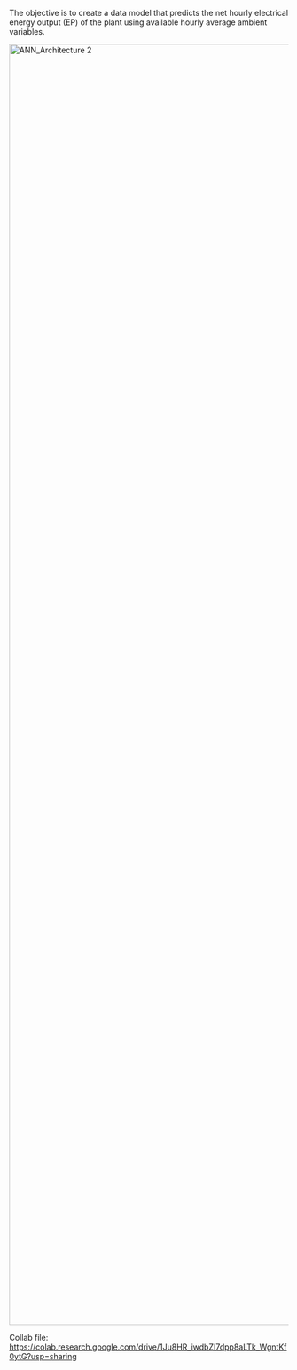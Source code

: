 The objective is to create a data model that predicts the net hourly electrical energy output (EP) of the plant using available hourly average ambient variables.


<img width="2305" alt="ANN_Architecture 2" src="https://user-images.githubusercontent.com/40231735/222966690-67878b23-baf6-4164-acc6-0e5bd7c88da0.png">


Collab file:
https://colab.research.google.com/drive/1Ju8HR_iwdbZI7dpp8aLTk_WgntKf0ytG?usp=sharing

